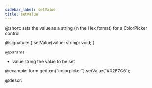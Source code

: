 ```yaml
---
sidebar_label: setValue
title: setValue
---          
```


@short: sets the value as a string (in the Hex format) for a ColorPicker control

@signature: {'setValue(value: string): void;'}

@params:
- value     string     the value to be set  

@example:
form.getItem("colorpicker").setValue("#02F7C6");

@descr:
